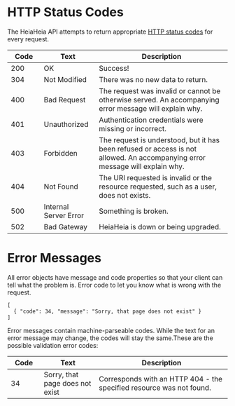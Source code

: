 # HTTP Status Codes

The HeiaHeia API attempts to return appropriate [HTTP status codes](http://en.wikipedia.org/wiki/List_of_HTTP_status_codes) for every request.

<table>

<thead>

<tr>

<th width="15%">Code</th>

<th width="25%">Text</th>

<th>Description</th>

</tr>

</thead>

<tbody>

<tr>

<td>200</td>

<td>OK</td>

<td>Success!</td>

</tr>

<tr>

<td>304</td>

<td>Not Modified</td>

<td>There was no new data to return.</td>

</tr>

<tr>

<td>400</td>

<td>Bad Request</td>

<td>The request was invalid or cannot be otherwise served. An accompanying error message will explain why.</td>

</tr>

<tr>

<td>401</td>

<td>Unauthorized</td>

<td>Authentication credentials were missing or incorrect.</td>

</tr>

<tr>

<td>403</td>

<td>Forbidden</td>

<td>The request is understood, but it has been refused or access is not allowed. An accompanying error message will explain why.</td>

</tr>

<tr>

<td>404</td>

<td>Not Found</td>

<td>The URI requested is invalid or the resource requested, such as a user, does not exists.</td>

</tr>

<tr>

<td>500</td>

<td>Internal Server Error</td>

<td>Something is broken.</td>

</tr>

<tr>

<td>502</td>

<td>Bad Gateway</td>

<td>HeiaHeia is down or being upgraded.</td>

</tr>

</tbody>

</table>

# Error Messages

All error objects have message and code properties so that your client can tell what the problem is. Error code to let you know what is wrong with the request.

<div class="snippet">

    [
      { "code": 34, "message": "Sorry, that page does not exist" }
    ]

</div>

Error messages contain machine-parseable codes. While the text for an error message may change, the codes will stay the same.These are the possible validation error codes:

<table>

<thead>

<tr>

<th width="15%">Code</th>

<th width="25%">Text</th>

<th>Description</th>

</tr>

</thead>

<tbody>

<tr>

<td>34</td>

<td>Sorry, that page does not exist</td>

<td>Corresponds with an HTTP 404 - the specified resource was not found.</td>

</tr>

</tbody>

</table>
